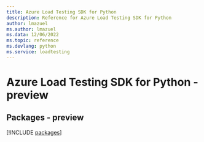 ```yaml
---
title: Azure Load Testing SDK for Python
description: Reference for Azure Load Testing SDK for Python
author: lmazuel
ms.author: lmazuel
ms.data: 12/06/2022
ms.topic: reference
ms.devlang: python
ms.service: loadtesting
---
```

# Azure Load Testing SDK for Python - preview
## Packages - preview
[!INCLUDE [packages](load-testing-index.md)]
